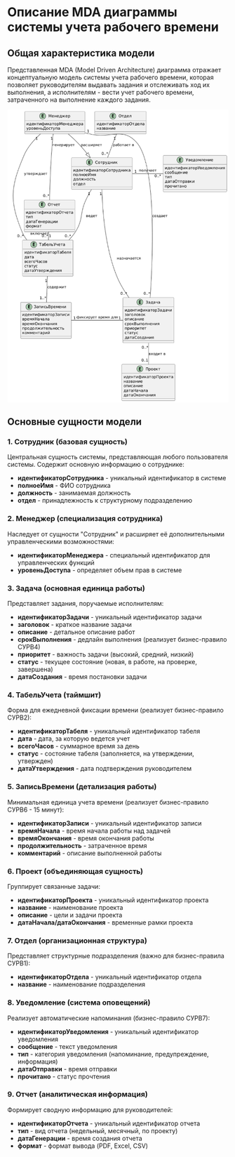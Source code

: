 # Описание MDA диаграммы системы учета рабочего времени

## Общая характеристика модели

Представленная MDA (Model Driven Architecture) диаграмма отражает концептуальную модель системы учета рабочего времени, которая позволяет руководителям выдавать задания и отслеживать ход их выполнения, а исполнителям - вести учет рабочего времени, затраченного на выполнение каждого задания.

![Диаграмма](PNG/image.png)

## Основные сущности модели

### 1. **Сотрудник** (базовая сущность)
Центральная сущность системы, представляющая любого пользователя системы. Содержит основную информацию о сотруднике:
- **идентификаторСотрудника** - уникальный идентификатор в системе
- **полноеИмя** - ФИО сотрудника
- **должность** - занимаемая должность
- **отдел** - принадлежность к структурному подразделению

### 2. **Менеджер** (специализация сотрудника)
Наследует от сущности "Сотрудник" и расширяет её дополнительными управленческими возможностями:
- **идентификаторМенеджера** - специальный идентификатор для управленческих функций
- **уровеньДоступа** - определяет объем прав в системе

### 3. **Задача** (основная единица работы)
Представляет задания, поручаемые исполнителям:
- **идентификаторЗадачи** - уникальный идентификатор задачи
- **заголовок** - краткое название задачи
- **описание** - детальное описание работ
- **срокВыполнения** - дедлайн выполнения (реализует бизнес-правило СУРВ4)
- **приоритет** - важность задачи (высокий, средний, низкий)
- **статус** - текущее состояние (новая, в работе, на проверке, завершена)
- **датаСоздания** - время постановки задачи

### 4. **ТабельУчета** (таймшит)
Форма для ежедневной фиксации времени (реализует бизнес-правило СУРВ2):
- **идентификаторТабеля** - уникальный идентификатор табеля
- **дата** - дата, за которую ведется учет
- **всегоЧасов** - суммарное время за день
- **статус** - состояние табеля (заполняется, на утверждении, утвержден)
- **датаУтверждения** - дата подтверждения руководителем

### 5. **ЗаписьВремени** (детализация работы)
Минимальная единица учета времени (реализует бизнес-правило СУРВ6 - 15 минут):
- **идентификаторЗаписи** - уникальный идентификатор записи
- **времяНачала** - время начала работы над задачей
- **времяОкончания** - время окончания работы
- **продолжительность** - затраченное время
- **комментарий** - описание выполненной работы

### 6. **Проект** (объединяющая сущность)
Группирует связанные задачи:
- **идентификаторПроекта** - уникальный идентификатор проекта
- **название** - наименование проекта
- **описание** - цели и задачи проекта
- **датаНачала/датаОкончания** - временные рамки проекта

### 7. **Отдел** (организационная структура)
Представляет структурные подразделения (важно для бизнес-правила СУРВ1):
- **идентификаторОтдела** - уникальный идентификатор отдела
- **название** - наименование подразделения

### 8. **Уведомление** (система оповещений)
Реализует автоматические напоминания (бизнес-правило СУРВ7):
- **идентификаторУведомления** - уникальный идентификатор уведомления
- **сообщение** - текст уведомления
- **тип** - категория уведомления (напоминание, предупреждение, информация)
- **датаОтправки** - время отправки
- **прочитано** - статус прочтения

### 9. **Отчет** (аналитическая информация)
Формирует сводную информацию для руководителей:
- **идентификаторОтчета** - уникальный идентификатор отчета
- **тип** - вид отчета (недельный, месячный, по проекту)
- **датаГенерации** - время создания отчета
- **формат** - формат вывода (PDF, Excel, CSV)


